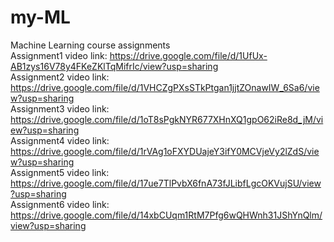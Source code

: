 # my-ML  
Machine Learning course assignments  
Assignment1 video link: 
https://drive.google.com/file/d/1UfUx-AB1zys16V78y4FKeZKlTqMifrIc/view?usp=sharing  
Assignment2 video link:
https://drive.google.com/file/d/1VHCZgPXsSTkPtgan1jjtZOnawIW_6Sa6/view?usp=sharing  
Assignment3 video link: 
https://drive.google.com/file/d/1oT8sPgkNYR677XHnXQ1gpO62iRe8d_jM/view?usp=sharing  
Assignment4 video link: 
https://drive.google.com/file/d/1rVAg1oFXYDUajeY3ifY0MCVjeVy2lZdS/view?usp=sharing  
Assignment5 video link:
https://drive.google.com/file/d/17ue7TlPvbX6fnA73fJLibfLgcOKVujSU/view?usp=sharing  
Assignment6 video link:  
https://drive.google.com/file/d/14xbCUqm1RtM7Pfg6wQHWnh31JShYnQlm/view?usp=sharing  
